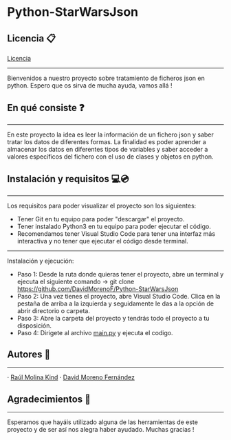 # Python-StarWarsJson
## Licencia 📋
[Licencia](https://github.com/DavidMorenoF/Python-StarWarsJson/blob/master/LICENSE)
***
Bienvenidos a nuestro proyecto sobre tratamiento de ficheros json en python. Espero que os sirva de mucha ayuda, vamos allá !
## En qué consiste ❓
***
En este proyecto la idea es leer la información de un fichero json y saber tratar los datos de diferentes formas. La finalidad es poder aprender
a almacenar los datos en diferentes tipos de variables y saber acceder a valores específicos del fichero con el uso de clases y objetos en python.
## Instalación y requisitos 💻💿
***
Los requisitos para poder visualizar el proyecto son los siguientes:
- Tener Git en tu equipo para poder "descargar" el proyecto.
- Tener instalado Python3 en tu equipo para poder ejecutar el código.
- Recomendamos tener Visual Studio Code para tener una interfaz más interactiva y no tener que ejecutar el código desde terminal.
***
Instalación y ejecución:
- Paso 1: Desde la ruta donde quieras tener el proyecto, abre un terminal y ejecuta el siguiente comando -> git clone https://github.com/DavidMorenoF/Python-StarWarsJson
- Paso 2: Una vez tienes el proyecto, abre Visual Studio Code. Clica en la pestaña de arriba a la izquierda y seguidamente le das a la opción de abrir directorio o carpeta.
- Paso 3: Abre la carpeta del proyecto y tendrás todo el proyecto a tu disposición.
- Paso 4: Dirigete al archivo [main.py](https://github.com/DavidMorenoF/Python-StarWarsJson/blob/master/main.py) y ejecuta el codigo.
## Autores 👬
***
· [Raúl Molina Kind](https://github.com/raulmk)
· [David Moreno Fernández](https://github.com/DavidMorenoF)
## Agradecimientos 👋
***
Esperamos que hayáis utilizado alguna de las herramientas de este proyecto y de ser así nos alegra haber ayudado. Muchas gracias !
